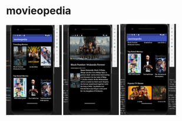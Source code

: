 # movieopedia
<img src="FirstScreen.png" width=30% height=30%>


<img src="SecondScreen.png" width=30% height=30%>


<img src="ThirdWidget.png" width=30% height=30%>
